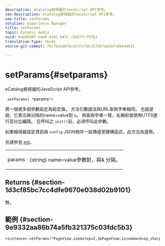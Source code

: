 ```yaml
---
description: eCatalog檢視器的JavaScript API參考。
seo-description: eCatalog檢視器的JavaScript API參考。
seo-title: setParams
solution: Experience Manager
title: setParams
topic: Dynamic media
uuid: 8ae0dd87-eae8-4201-b47c-cbd2ffcf6fb2
translation-type: tm+mt
source-git-commit: 7bc7b3a86fbcdc57cfdc31745fae3afc06e44b15

---
```



# setParams{#setparams}

eCatalog檢視器的JavaScript API參考。

` setParams( *`params`*)`

將一個或多個參數設定為給定值。 方法引數語法與URL查詢字串相同。 也就是說，它表示與分隔的name=value對 `&`。 與查詢字串一樣，名稱和值使用UTF8進行百分比編碼。 在呼叫之 `init()`前，必須呼叫此參數。

如果檢視器設定資訊與 `config` JSON物件一起傳遞至建構函式，此方法為選用。

另請參見 [init](../../../c-html5-s7-aem-asset-viewers/c-html5-20-ecatalog-viewer-about/c-html5-20-ecatalog-viewer-javascriptapiref/r-html5-ecatalog-viewer-20-javascriptapiref-init.md#reference-aee94dd92a28410784f7a1792e28683b)。

<table id="table_896DFF34A68A403DB93A6D597461A573"> 
 <tbody> 
  <tr> 
   <td colname="col1"> <p> <span class="codeph"> <span class="varname"> params</span></span> </p> </td> 
   <td colname="col2"> <p> <span class="codeph"> {string}</span> name=value參數對，與&amp; <span class="codeph"> 分隔</span>。 </p> </td> 
  </tr> 
 </tbody> 
</table>

## Returns {#section-1d3cf85bc7cc4dfe9670e038d02b9101}

無。

## 範例 {#section-9e9332aa86b74a5fb321375c03fdc5b3}

```
<instance>.setParams("PageView.zoomstep=2,3&PageView.iscommand=op_sharpen%3d1")
```

